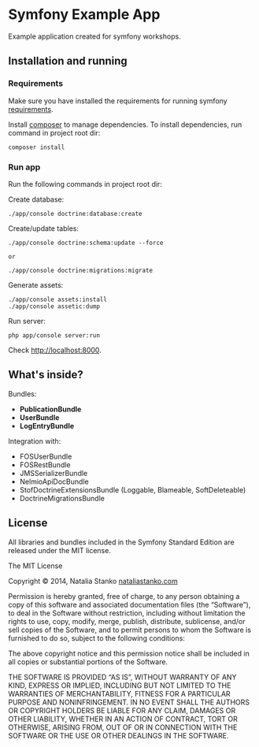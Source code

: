 Symfony Example App
========================

Example application created for symfony workshops.

Installation and running
----------------------------------

### Requirements

Make sure you have installed the requirements for running symfony [requirements][1].

Install [composer][2] to manage dependencies.
To install dependencies, run command in project root dir:

    composer install

### Run app

Run the following commands in project root dir:

Create database:

    ./app/console doctrine:database:create

Create/update tables:

    ./app/console doctrine:schema:update --force

    or

    ./app/console doctrine:migrations:migrate

Generate assets:

    ./app/console assets:install
    ./app/console assetic:dump

Run server:

    php app/console server:run

Check [http://localhost:8000][3].


What's inside?
-------------------------------

Bundles:

  * **PublicationBundle**
  * **UserBundle**
  * **LogEntryBundle**

Integration with:

  * FOSUserBundle
  * FOSRestBundle
  * JMSSerializerBundle
  * NelmioApiDocBundle
  * StofDoctrineExtensionsBundle (Loggable, Blameable, SoftDeleteable)
  * DoctrineMigrationsBundle


License
---------------

All libraries and bundles included in the Symfony Standard Edition are
released under the MIT license.

The MIT License

Copyright © 2014, Natalia Stanko [nataliastanko.com][4]


Permission is hereby granted, free of charge, to any person obtaining a copy
of this software and associated documentation files (the “Software”), to deal
in the Software without restriction, including without limitation the rights
to use, copy, modify, merge, publish, distribute, sublicense, and/or sell
copies of the Software, and to permit persons to whom the Software is
furnished to do so, subject to the following conditions:

The above copyright notice and this permission notice shall be included in
all copies or substantial portions of the Software.

THE SOFTWARE IS PROVIDED “AS IS”, WITHOUT WARRANTY OF ANY KIND, EXPRESS OR
IMPLIED, INCLUDING BUT NOT LIMITED TO THE WARRANTIES OF MERCHANTABILITY,
FITNESS FOR A PARTICULAR PURPOSE AND NONINFRINGEMENT. IN NO EVENT SHALL THE
AUTHORS OR COPYRIGHT HOLDERS BE LIABLE FOR ANY CLAIM, DAMAGES OR OTHER
LIABILITY, WHETHER IN AN ACTION OF CONTRACT, TORT OR OTHERWISE, ARISING FROM,
OUT OF OR IN CONNECTION WITH THE SOFTWARE OR THE USE OR OTHER DEALINGS IN
THE SOFTWARE.


[1]:  http://symfony.com/doc/current/reference/requirements.html
[2]:  http://getcomposer.org/
[3]:  http://localhost:8000/app_dev.php
[4]:  http://nataliastanko.com/
